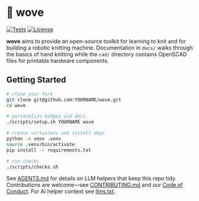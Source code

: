 # 🧶 wove

[![Tests](https://img.shields.io/github/actions/workflow/status/futuroptimist/wove/ci.yml?label=tests)](https://github.com/futuroptimist/wove/actions/workflows/ci.yml)
[![License](https://img.shields.io/github/license/futuroptimist/wove)](LICENSE)

**wove** aims to provide an open-source toolkit for learning to knit and for building a robotic knitting machine. Documentation in `docs/` walks through the basics of hand knitting while the `cad/` directory contains OpenSCAD files for printable hardware components.

## Getting Started

```bash
# clone your fork
git clone git@github.com:YOURNAME/wove.git
cd wove

# personalize badges and docs
./scripts/setup.sh YOURNAME wove

# create virtualenv and install deps
python -m venv .venv
source .venv/bin/activate
pip install -r requirements.txt

# run checks
./scripts/checks.sh
```

See [AGENTS.md](AGENTS.md) for details on LLM helpers that keep this repo tidy. Contributions are welcome—see [CONTRIBUTING.md](CONTRIBUTING.md) and our [Code of Conduct](CODE_OF_CONDUCT.md). For AI helper context see [llms.txt](llms.txt).
